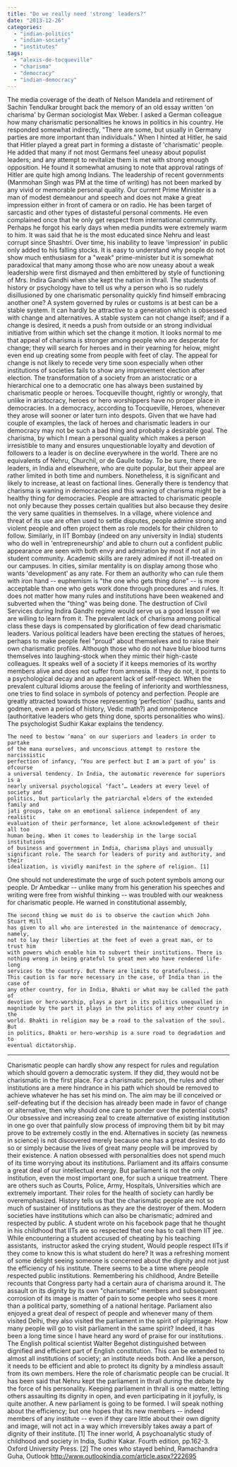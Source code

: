 ```yaml
---
title: "Do we really need 'strong' leaders?"
date: "2013-12-26"
categories: 
  - "indian-politics"
  - "indian-society"
  - "institutes"
tags: 
  - "alexis-de-tocqueville"
  - "charisma"
  - "democracy"
  - "indian-democracy"
---
```


The media coverage of the death of Nelson Mandela and retirement of Sachin Tendulkar brought back the memory of an old essay written 'on charisma' by German sociologist Max Weber. I asked a German colleague how many charismatic personalities he knows in politics in his country. He responded somewhat indirectly, "There are some, but usually in Germany parties are more important than individuals." When I hinted at Hitler, he said that Hitler played a great part in forming a distaste of 'charismatic' people. He added that many if not most Germans feel uneasy about populist leaders; and any attempt to revitalize them is met with strong enough opposition. He found it somewhat amusing to note that approval ratings of Hitler are quite high among Indians. The leadership of recent governments (Manmohan Singh was PM at the time of writing) has not been marked by any vivid or memorable personal quality. Our current Prime Minister is a man of modest demeanour and speech and does not make a great impression either in front of camera or on radio. He has been target of sarcastic and other types of distasteful personal comments. He even complained once that he only get respect from international community. Perhaps he forgot his early days when media pundits were extremely warm to him. It was said that he is the most educated since Nehru and least corrupt since Shashtri. Over time, his inability to leave 'impression' in public only added to his falling stocks. It is easy to understand why people do not show much enthusiasm for a "weak" prime-minister but it is somewhat paradoxical that many among those who are now uneasy about a weak leadership were first dismayed and then embittered by style of functioning of Mrs. Indira Gandhi when she kept the nation in thrall. The students of history or psychology have to tell us why a person who is so rudely disillusioned by one charismatic personality quickly find himself embracing another one? A system governed by rules or customs is at best can be a stable system. It can hardly be attractive to a generation which is obsessed with change and alternatives. A stable system can not change itself; and if a change is desired, it needs a push from outside or an strong individual initiative from within which set the change it motion. It looks normal to me that appeal of charisma is stronger among people who are desperate for change; they will search for heroes and in their yearning for helow, might even end up creating some from people with feet of clay. The appeal for change is not likely to recede very time soon especially when other institutions of societies fails to show any improvement election after election. The transformation of a society from an aristocratic or a hierarchical one to a democratic one has always been sustained by charismatic people or heroes. Tocqueville thought, rightly or wrongly, that unlike in aristocracy, heroes or hero worshippers have no proper place in democracies. In a democracy, according to Tocqueville, Heroes, whenever they arose will sooner or later turn into despots. Given that we have had couple of examples, the lack of heroes and charismatic leaders in our democracy may not be such a bad thing and probably a desirable goal. The charisma, by which I mean a personal quality which makes a person irresistible to many and ensures unquestionable loyalty and devotion of followers to a leader is on decline everywhere in the world. There are no equivalents of Nehru, Churchil, or de Gaulle today. To be sure, there are leaders, in India and elsewhere, who are quite popular, but their appeal are rather limited in both time and numbers. Nonetheless, it is significant and likely to increase, at least on factional lines. Generally there is tendency that charisma is waning in democracies and this waning of charisma might be a healthy thing for democracies. People are attracted to charismatic people not only because they posses certain qualities but also because they desire the very same qualities in themselves. In a village, where violence and threat of its use are often used to settle disputes, people admire strong and violent people and often project them as role models for their children to follow. Similarly, in IIT Bombay (indeed on any university in India) students who do well in 'entrepreneurship' and able to churn out a confident public appearance are seen with both envy and admiration by most if not all in student community. Academic skills are rarely admired if not ill-treated on our campuses. In cities, similar mentality is on display among those who wants 'development' as any rate. For them an authority who can rule them with iron hand -- euphemism is "the one who gets thing done" -- is more acceptable than one who gets work done through procedures and rules. It does not matter how many rules and institutions have been weakened and subverted when the "thing" was being done. The destruction of Civil Services during Indira Gandhi regime would serve us a good lesson if we are willing to learn from it. The prevalent lack of charisma among political class these days is compensated by glorification of few dead charismatic leaders. Various political leaders have been erecting the statues of heroes, perhaps to make people feel "proud" about themselves and to raise their own charismatic profiles. Although those who do not have blue blood turns themselves into laughing-stock when they mimic their high-caste colleagues. It speaks well of a society if it keeps memories of its worthy members alive and does not suffer from amnesia. If they do not, it points to a psychological decay and an apparent lack of self-respect. When the prevalent cultural idioms arouse the feeling of inferiority and worthlessness, one tries to find solace in symbols of potency and perfection. People are greatly attracted towards those representing ‘perfection’ (sadhu, sants and godmen, even a period of history, Vedic math?) and omnipotence (authoritative leaders who gets thing done, sports personalities who wins). The psychologist Sudhir Kakar explains the tendency.

```
The need to bestow ‘mana’ on our superiors and leaders in order to partake
of the mana ourselves, and unconscious attempt to restore the narcissistic
perfection of infancy, ‘You are perfect but I am a part of you’ is ofcourse
a universal tendency. In India, the automatic reverence for superiors is a
nearly universal psychological ‘fact’… Leaders at every level of society and
politics, but particularly the patriarchal elders of the extended family and
jati groups, take on an emotional salience independent of any realistic
evaluation of their performance, let alone acknowledgement of their all too
human being. When it comes to leadership in the large social institutions
of business and government in India, charisma plays and unusually
significant role. The search for leaders of purity and authority, and their
idealization, is vividly manifest in the sphere of religion. [1]
```

One should not underestimate the urge of such potent symbols among our people. Dr Ambedkar -- unlike many from his generation his speeches and writing were free from wishful thinking -- was troubled with our weakness for charismatic people. He warned in constitutional assembly,

```
The second thing we must do is to observe the caution which John Stuart Mill
has given to all who are interested in the maintenance of democracy, namely,
not to lay their liberties at the feet of even a great man, or to trust him
with powers which enable him to subvert their institutions. There is
nothing wrong in being grateful to great men who have rendered life-long
services to the country. But there are limits to gratefulness...
This caution is far more necessary in the case, of India than in the case of
any other country, for in India, Bhakti or what may be called the path of
devotion or hero-worship, plays a part in its politics unequalled in
magnitude by the part it plays in the politics of any other country in the
world. Bhakti in religion may be a road to the salvation of the soul. But
in politics, Bhakti or hero-worship is a sure road to degradation and to
eventual dictatorship.
```

* * *

Charismatic people can hardly show any respect for rules and regulation which should govern a democratic system. If they did, they would not be charismatic in the first place. For a charismatic person, the rules and other institutions are a mere hindrance in his path which should be removed to achieve whatever he has set his mind on. The aim may be ill conceived or self-defeating but if the decision has already been made in favor of change or alternative, then why should one care to ponder over the potential costs? Our obsessive and increasing zeal to create alternative of existing institution in one go over that painfully slow process of improving them bit by bit may prove to be extremely costly in the end. Alternatives in society (as newness in science) is not discovered merely because one has a great desires to do so or simply because the lives of great many people will be improved by their existence. A nation obsessed with personalities does not spend much of its time worrying about its institutions. Parliament and its affairs consume a great deal of our intellectual energy. But parliament is not the only institution, even the most important one, for such a unique treatment. There are others such as Courts, Police, Army, Hospitals, Universities which are extremely important. Their roles for the health of society can hardly be  overemphasized. History tells us that the charismatic people are not so much of sustainer of institutions as they are the destroyer of them. Modern societies have institutions which can also be charismatic; admired and respected by public. A student wrote on his facebook page that he thought in his childhood that IITs are so respected that one has to call them IIT jee. While encountering a student accused of cheating by his teaching assistants,  instructor asked the crying student, Would people respect IITs if they come to know this is what student do here? It was a refreshing moment of some delight seeing someone is concerned about the dignity and not just the efficiency of his institute. There seems to be a time where people respected public institutions. Remembering his childhood, Andre Beteille recounts that Congress party had a certain aura of charisma around it. The assault on its dignity by its own "charismatic" members and subsequent corrosion of its image is matter of pain to some people who sees it more than a political party, something of a national heritage. Parliament also enjoyed a great deal of respect of people and whenever many of them visited Delhi, they also visited the parliament in the spirit of pilgrimage. How many people will go to visit parliament in the same spirit? Indeed, it has been a long time since I have heard any word of praise for our institutions. The English political scientist Walter Begehot distinguished between dignified and efficient part of English constitution. This can be extended to almost all institutions of society; an institute needs both. And like a person, it needs to be efficient and able to protect its dignity by a mindless assault from its own members. Here the role of charismatic people can be crucial. It has been said that Nehru kept the parliament in thrall during the debate by the force of his personality. Keeping parliament in thrall is one matter, letting others assaulting its dignity in open, and even participating in it joyfully, is quite another. A new parliament is going to be formed. I will speak nothing about the efficiency; but one hopes that its new members -- indeed members of any institute -- even if they care little about their own dignity and image, will not act in a way which irreversibly takes away a part of dignity of their institute. \[1\] The inner world, A psychoanalytic study of childhood and society in India, Sudhir Kakar. Fourth edition, pp.162-3. Oxford University Press. \[2\] The ones who stayed behind, Ramachandra Guha, Outlook http://www.outlookindia.com/article.aspx?222695
